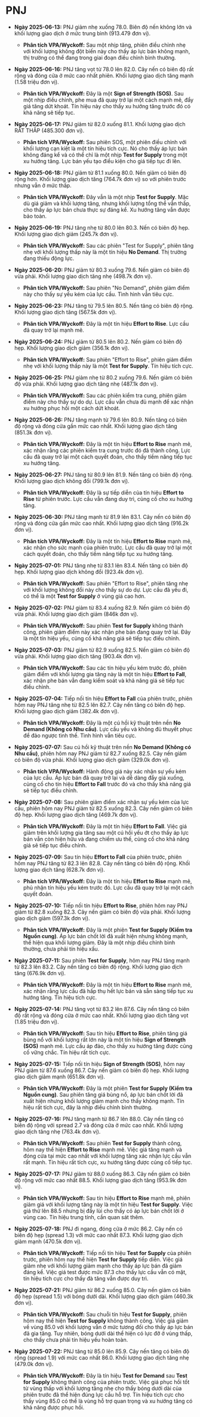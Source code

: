 # PNJ

-   **Ngày 2025-06-13:** PNJ giảm nhẹ xuống 78.0. Biên độ nến không lớn và khối lượng giao dịch ở mức trung bình (913.479 đơn vị).

    -   **Phân tích VPA/Wyckoff:** Sau một nhịp tăng, phiên điều chỉnh nhẹ với khối lượng không đột biến này cho thấy áp lực bán không mạnh, thị trường có thể đang trong giai đoạn điều chỉnh bình thường.

-   **Ngày 2025-06-16:** PNJ tăng vọt từ 78.0 lên 82.0. Cây nến có biên độ rất rộng và đóng cửa ở mức cao nhất phiên. Khối lượng giao dịch tăng mạnh (1.58 triệu đơn vị).
    -   **Phân tích VPA/Wyckoff:** Đây là một **Sign of Strength (SOS)**. Sau một nhịp điều chỉnh, phe mua đã quay trở lại một cách mạnh mẽ, đẩy giá tăng dứt khoát. Tín hiệu này cho thấy xu hướng tăng trước đó có khả năng sẽ tiếp tục.
-   **Ngày 2025-06-17:** PNJ giảm từ 82.0 xuống 81.1. Khối lượng giao dịch RẤT THẤP (485.300 đơn vị).
    -   **Phân tích VPA/Wyckoff:** Sau phiên SOS, một phiên điều chỉnh với khối lượng cạn kiệt là một tín hiệu tích cực. Nó cho thấy áp lực bán không đáng kể và có thể chỉ là một nhịp **Test for Supply** trong một xu hướng tăng. Lực bán yếu tạo điều kiện cho giá tiếp tục đi lên.
-   **Ngày 2025-06-18:** PNJ giảm từ 81.1 xuống 80.0. Nến giảm có biên độ rộng hơn. Khối lượng giao dịch tăng (764.7k đơn vị) so với phiên trước nhưng vẫn ở mức thấp.
    -   **Phân tích VPA/Wyckoff:** Đây vẫn là một nhịp **Test for Supply**. Mặc dù giá giảm và khối lượng tăng, nhưng khối lượng tổng thể vẫn thấp, cho thấy áp lực bán chưa thực sự đáng kể. Xu hướng tăng vẫn được bảo toàn.
- **Ngày 2025-06-19:** PNJ tăng nhẹ từ 80.0 lên 80.3. Nến có biên độ hẹp. Khối lượng giao dịch giảm (245.7k đơn vị).
    - **Phân tích VPA/Wyckoff:** Sau các phiên "Test for Supply", phiên tăng nhẹ với khối lượng thấp này là một tín hiệu **No Demand**. Thị trường đang thiếu động lực.
- **Ngày 2025-06-20:** PNJ giảm từ 80.3 xuống 79.6. Nến giảm có biên độ vừa phải. Khối lượng giao dịch tăng nhẹ (498.7k đơn vị).
    - **Phân tích VPA/Wyckoff:** Sau phiên "No Demand", phiên giảm điểm này cho thấy sự yếu kém của lực cầu. Tình hình vẫn tiêu cực.
- **Ngày 2025-06-23:** PNJ tăng từ 79.5 lên 80.5. Nến tăng có biên độ rộng. Khối lượng giao dịch tăng (567.5k đơn vị).
    - **Phân tích VPA/Wyckoff:** Đây là một tín hiệu **Effort to Rise**. Lực cầu đã quay trở lại mạnh mẽ.
- **Ngày 2025-06-24:** PNJ giảm từ 80.5 lên 80.2. Nến giảm có biên độ hẹp. Khối lượng giao dịch giảm (356.1k đơn vị).
    - **Phân tích VPA/Wyckoff:** Sau phiên "Effort to Rise", phiên giảm điểm nhẹ với khối lượng thấp này là một **Test for Supply**. Tín hiệu tích cực.
- **Ngày 2025-06-25:** PNJ giảm nhẹ từ 80.2 xuống 79.6. Nến giảm có biên độ vừa phải. Khối lượng giao dịch tăng nhẹ (487.1k đơn vị).
    - **Phân tích VPA/Wyckoff:** Sau các phiên kiểm tra cung, phiên giảm điểm này cho thấy sự do dự. Lực cầu vẫn chưa đủ mạnh để xác nhận xu hướng phục hồi một cách dứt khoát.
- **Ngày 2025-06-26:** PNJ tăng mạnh từ 79.6 lên 80.9. Nến tăng có biên độ rộng và đóng cửa gần mức cao nhất. Khối lượng giao dịch tăng (851.3k đơn vị).
    - **Phân tích VPA/Wyckoff:** Đây là một tín hiệu **Effort to Rise** mạnh mẽ, xác nhận rằng các phiên kiểm tra cung trước đó đã thành công. Lực cầu đã quay trở lại một cách quyết đoán, cho thấy tiềm năng tiếp tục xu hướng tăng.
- **Ngày 2025-06-27:** PNJ tăng từ 80.9 lên 81.9. Nến tăng có biên độ rộng. Khối lượng giao dịch không đổi (799.1k đơn vị).
    - **Phân tích VPA/Wyckoff:** Đây là sự tiếp diễn của tín hiệu **Effort to Rise** từ phiên trước. Lực cầu vẫn đang duy trì, củng cố cho xu hướng tăng.
- **Ngày 2025-06-30:** PNJ tăng mạnh từ 81.9 lên 83.1. Cây nến có biên độ rộng và đóng cửa gần mức cao nhất. Khối lượng giao dịch tăng (916.2k đơn vị).
    - **Phân tích VPA/Wyckoff:** Đây là một tín hiệu **Effort to Rise** mạnh mẽ, xác nhận cho sức mạnh của phiên trước. Lực cầu đã quay trở lại một cách quyết đoán, cho thấy tiềm năng tiếp tục xu hướng tăng.
- **Ngày 2025-07-01:** PNJ tăng nhẹ từ 83.1 lên 83.4. Nến tăng có biên độ hẹp. Khối lượng giao dịch không đổi (923.4k đơn vị).
    - **Phân tích VPA/Wyckoff:** Sau phiên "Effort to Rise", phiên tăng nhẹ với khối lượng không đổi này cho thấy sự do dự. Lực cầu đã yếu đi, có thể là một **Test for Supply** ở vùng giá cao hơn.
- **Ngày 2025-07-02:** PNJ giảm từ 83.4 xuống 82.9. Nến giảm có biên độ vừa phải. Khối lượng giao dịch giảm (846k đơn vị).
    - **Phân tích VPA/Wyckoff:** Sau phiên **Test for Supply** không thành công, phiên giảm điểm này xác nhận phe bán đang quay trở lại. Đây là một tín hiệu yếu, củng cố khả năng giá sẽ tiếp tục điều chỉnh.
- **Ngày 2025-07-03:** PNJ giảm từ 82.9 xuống 82.5. Nến giảm có biên độ vừa phải. Khối lượng giao dịch tăng (903.4k đơn vị).
    - **Phân tích VPA/Wyckoff:** Sau các tín hiệu yếu kém trước đó, phiên giảm điểm với khối lượng gia tăng này là một tín hiệu **Effort to Fall**, xác nhận phe bán vẫn đang kiểm soát và khả năng giá sẽ tiếp tục điều chỉnh.
- **Ngày 2025-07-04:** Tiếp nối tín hiệu **Effort to Fall** của phiên trước, phiên hôm nay PNJ tăng nhẹ từ 82.5 lên 82.7. Cây nến tăng có biên độ hẹp. Khối lượng giao dịch giảm (382.4k đơn vị).
    - **Phân tích VPA/Wyckoff:** Đây là một cú hồi kỹ thuật trên nền **No Demand (Không có Nhu cầu)**. Lực cầu yếu và không đủ thuyết phục để đảo ngược tình thế. Tình hình vẫn tiêu cực.
- **Ngày 2025-07-07:** Sau cú hồi kỹ thuật trên nền **No Demand (Không có Nhu cầu)**, phiên hôm nay PNJ giảm từ 82.7 xuống 82.5. Cây nến giảm có biên độ vừa phải. Khối lượng giao dịch giảm (329.0k đơn vị).
    - **Phân tích VPA/Wyckoff:** Hành động giá này xác nhận sự yếu kém của lực cầu. Áp lực bán đã quay trở lại và dễ dàng đẩy giá xuống, củng cố cho tín hiệu **Effort to Fall** trước đó và cho thấy khả năng giá sẽ tiếp tục điều chỉnh.
- **Ngày 2025-07-08:** Sau phiên giảm điểm xác nhận sự yếu kém của lực cầu, phiên hôm nay PNJ giảm từ 82.5 xuống 82.3. Cây nến giảm có biên độ hẹp. Khối lượng giao dịch tăng (469.7k đơn vị).
    - **Phân tích VPA/Wyckoff:** Đây là một tín hiệu **Effort to Fall**. Việc giá giảm trên khối lượng gia tăng sau một cú hồi yếu ớt cho thấy áp lực bán vẫn còn hiện hữu và đang chiếm ưu thế, củng cố cho khả năng giá sẽ tiếp tục điều chỉnh.
- **Ngày 2025-07-09:** Sau tín hiệu **Effort to Fall** của phiên trước, phiên hôm nay PNJ tăng từ 82.3 lên 82.8. Cây nến tăng có biên độ rộng. Khối lượng giao dịch tăng (628.7k đơn vị).
    - **Phân tích VPA/Wyckoff:** Đây là một tín hiệu **Effort to Rise** mạnh mẽ, phủ nhận tín hiệu yếu kém trước đó. Lực cầu đã quay trở lại một cách quyết đoán.
- **Ngày 2025-07-10:** Tiếp nối tín hiệu **Effort to Rise**, phiên hôm nay PNJ giảm từ 82.8 xuống 82.3. Cây nến giảm có biên độ vừa phải. Khối lượng giao dịch giảm (597.3k đơn vị).
    - **Phân tích VPA/Wyckoff:** Đây là một phiên **Test for Supply (Kiểm tra Nguồn cung)**. Áp lực bán chốt lời đã xuất hiện nhưng không mạnh, thể hiện qua khối lượng giảm. Đây là một nhịp điều chỉnh bình thường, chưa phải tín hiệu xấu.
- **Ngày 2025-07-11:** Sau phiên **Test for Supply**, hôm nay PNJ tăng mạnh từ 82.3 lên 83.2. Cây nến tăng có biên độ rộng. Khối lượng giao dịch tăng (676.9k đơn vị).
    - **Phân tích VPA/Wyckoff:** Đây là một tín hiệu **Effort to Rise** mạnh mẽ, xác nhận rằng lực cầu đã hấp thụ hết lực bán và sẵn sàng tiếp tục xu hướng tăng. Tín hiệu tích cực.
- **Ngày 2025-07-14:** PNJ tăng vọt từ 83.2 lên 87.6. Cây nến tăng có biên độ rất rộng và đóng cửa ở mức cao nhất. Khối lượng giao dịch tăng vọt (1.85 triệu đơn vị).
    - **Phân tích VPA/Wyckoff:** Sau tín hiệu **Effort to Rise**, phiên tăng giá bùng nổ với khối lượng rất lớn này là một tín hiệu **Sign of Strength (SOS)** mạnh mẽ. Lực cầu áp đảo, cho thấy xu hướng tăng được củng cố vững chắc. Tín hiệu rất tích cực.
- **Ngày 2025-07-15:** Tiếp nối tín hiệu **Sign of Strength (SOS)**, hôm nay PNJ giảm từ 87.6 xuống 86.7. Cây nến giảm có biên độ hẹp. Khối lượng giao dịch giảm mạnh (651.8k đơn vị).
    - **Phân tích VPA/Wyckoff:** Đây là một phiên **Test for Supply (Kiểm tra Nguồn cung)**. Sau phiên tăng giá bùng nổ, áp lực bán chốt lời đã xuất hiện nhưng khối lượng giảm mạnh cho thấy không mạnh. Tín hiệu rất tích cực, đây là nhịp điều chỉnh bình thường.
- **Ngày 2025-07-16:** PNJ tăng mạnh từ 86.7 lên 88.0. Cây nến tăng có biên độ rộng với spread 2.7 và đóng cửa ở mức cao nhất. Khối lượng giao dịch tăng nhẹ (763.4k đơn vị).
    - **Phân tích VPA/Wyckoff:** Sau phiên **Test for Supply** thành công, hôm nay thể hiện **Effort to Rise** mạnh mẽ. Việc giá tăng mạnh và đóng cửa tại mức cao nhất với khối lượng tăng xác nhận lực cầu vẫn rất mạnh. Tín hiệu rất tích cực, xu hướng tăng được củng cố tiếp tục.
- **Ngày 2025-07-17:** PNJ giảm từ 88.0 xuống 86.3. Cây nến giảm có biên độ rộng với mức cao nhất 88.5. Khối lượng giao dịch tăng (953.9k đơn vị).
    - **Phân tích VPA/Wyckoff:** Sau tín hiệu **Effort to Rise** mạnh mẽ, phiên giảm giá với khối lượng tăng này là một tín hiệu **Test for Supply**. Việc giá thử lên 88.5 nhưng bị đẩy lùi cho thấy có áp lực bán chốt lời ở vùng cao. Tín hiệu trung tính, cần quan sát thêm.
- **Ngày 2025-07-18:** PNJ đi ngang, đóng cửa ở mức 86.2. Cây nến có biên độ hẹp (spread 1.3) với mức cao nhất 87.3. Khối lượng giao dịch giảm mạnh (470.5k đơn vị).
    - **Phân tích VPA/Wyckoff:** Tiếp nối tín hiệu **Test for Supply** của phiên trước, phiên hôm nay thể hiện **Test for Supply** tiếp diễn. Việc giá giảm nhẹ với khối lượng giảm mạnh cho thấy áp lực bán đã giảm đáng kể. Việc giá test được mức 87.3 cho thấy lực cầu vẫn có mặt, tín hiệu tích cực cho thấy đà tăng vẫn được duy trì.
- **Ngày 2025-07-21:** PNJ giảm từ 86.2 xuống 85.0. Cây nến giảm có biên độ hẹp (spread 1.5) với bóng dưới dài. Khối lượng giao dịch giảm (460.3k đơn vị).
    - **Phân tích VPA/Wyckoff:** Sau chuỗi tín hiệu **Test for Supply**, phiên hôm nay thể hiện **Test for Supply** không thành công. Việc giá giảm về vùng 85.0 với khối lượng vẫn ở mức tương đối cho thấy áp lực bán đã gia tăng. Tuy nhiên, bóng dưới dài thể hiện có lực đỡ ở vùng thấp, cho thấy chưa phải tín hiệu yếu hoàn toàn.
- **Ngày 2025-07-22:** PNJ tăng từ 85.0 lên 85.9. Cây nến tăng có biên độ rộng (spread 1.9) với mức cao nhất 86.0. Khối lượng giao dịch tăng nhẹ (479.0k đơn vị).
    - **Phân tích VPA/Wyckoff:** Đây là tín hiệu **Test for Demand** sau **Test for Supply** không thành công của phiên trước. Việc giá phục hồi tốt từ vùng thấp với khối lượng tăng nhẹ cho thấy bóng dưới dài của phiên trước đã thể hiện đúng lực cầu hỗ trợ. Tín hiệu tích cực cho thấy vùng 85.0 có thể là vùng hỗ trợ quan trọng và xu hướng tăng có khả năng được phục hồi.


